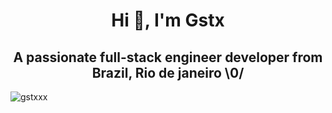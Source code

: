 <div>
<h1 align="center">Hi 👋, I'm Gstx</h1>
<h2 align="center">A passionate full-stack engineer developer from Brazil, Rio de janeiro \0/</h2>
  
<div><img align="center" src="https://github-readme-streak-stats.herokuapp.com/?user=gstxxx&" alt="gstxxx" />
  
</div></div>



